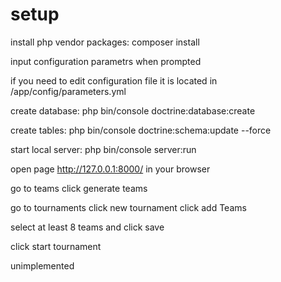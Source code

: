 setup
=========

install php vendor packages: composer install

input configuration parametrs when prompted

if you need to edit configuration file it is located in /app/config/parameters.yml

create database: php bin/console doctrine:database:create

create tables: php bin/console doctrine:schema:update --force

start local server: php bin/console server:run

open page http://127.0.0.1:8000/ in your browser

go to teams click generate teams

go to tournaments click new tournament click add Teams

select at least 8 teams and click save

click start tournament

unimplemented


